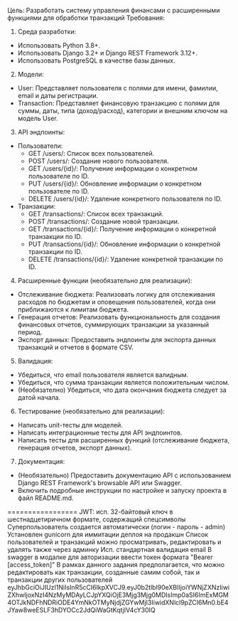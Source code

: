Цель:
Разработать систему управления финансами с расширенными функциями для обработки транзакций
Требования:
1.	Среда разработки: 
   - Использовать Python 3.8+. 
   - Использовать Django 3.2+ и Django REST Framework 3.12+. 
   - Использовать PostgreSQL в качестве базы данных.
2.	Модели:
   - User: Представляет пользователя с полями для имени, фамилии, email и даты регистрации. 
   - Transaction: Представляет финансовую транзакцию с полями для суммы, даты, типа (доход/расход), категории и внешним ключом на модель User.
3.	API эндпоинты:
   - Пользователи:
     - GET /users/: Список всех пользователей. 
     - POST /users/: Создание нового пользователя. 
     - GET /users/{id}/: Получение информации о конкретном пользователе по ID. 
     - PUT /users/{id}/: Обновление информации о конкретном пользователе по ID. 
     - DELETE /users/{id}/: Удаление конкретного пользователя по ID. 
   - Транзакции:
     - GET /transactions/: Список всех транзакций. 
     - POST /transactions/: Создание новой транзакции. 
     - GET /transactions/{id}/: Получение информации о конкретной транзакции по ID. 
     - PUT /transactions/{id}/: Обновление информации о конкретной транзакции по ID. 
     - DELETE /transactions/{id}/: Удаление конкретной транзакции по ID.
4.	Расширенные функции (необязательно для реализации):
   - Отслеживание бюджета: Реализовать логику для отслеживания расходов по бюджетам и оповещения пользователей, когда они приближаются к лимитам бюджета. 
   - Генерация отчетов: Реализовать функциональность для создания финансовых отчетов, суммирующих транзакции за указанный период. 
   - Экспорт данных: Предоставить эндпоинты для экспорта данных транзакций и отчетов в формате CSV.
5.	Валидация:
   - Убедиться, что email пользователя является валидным. 
   - Убедиться, что сумма транзакции является положительным числом.
   - (Необязателно) Убедиться, что дата окончания бюджета следует за датой начала.
6.	Тестирование (необязательно для реализации):
   - Написать unit-тесты для моделей. 
   - Написать интеграционные тесты для API эндпоинтов. 
   - Написать тесты для расширенных функций (отслеживание бюджета, генерация отчетов, экспорт данных).
7.	Документация:
   - (Необязательно) Предоставить документацию API с использованием Django REST Framework's browsable API или Swagger. 
   - Включить подробные инструкции по настройке и запуску проекта в файл README.md.


=================
JWT: исп. 32-байтовый ключ в шестнадцетиричном формате, содержащий спецсимволы
Суперпользователь создается автоматически (логин - пароль - admin)
Установлен gunicorn для иммитации деплоя на продакшн
Список пользователей и транзакций можно просматривать, редактировать и удалять также через админку
Исп. стандартная валидация email
В swagger в модалке для авторизации ввести токен формата "Bearer [access_token]"
В рамках данного задания предполагается, что можно редактировать как транзакции, созданные самим собой, так и транзакции других пользователей
eyJhbGciOiJIUzI1NiIsInR5cCI6IkpXVCJ9.eyJ0b2tlbl90eXBlIjoiYWNjZXNzIiwiZXhwIjoxNzI4NzMyMDAyLCJpYXQiOjE3Mjg3Mjg0MDIsImp0aSI6ImExMGM4OTJkNDFhNDRiODE4YmNkOTMyNjdjZGYwMjI3IiwidXNlcl9pZCI6Mn0.bE4JYaw8weESLF3hDYOCc2JdQiWaGtKqtjIV4cY30IQ